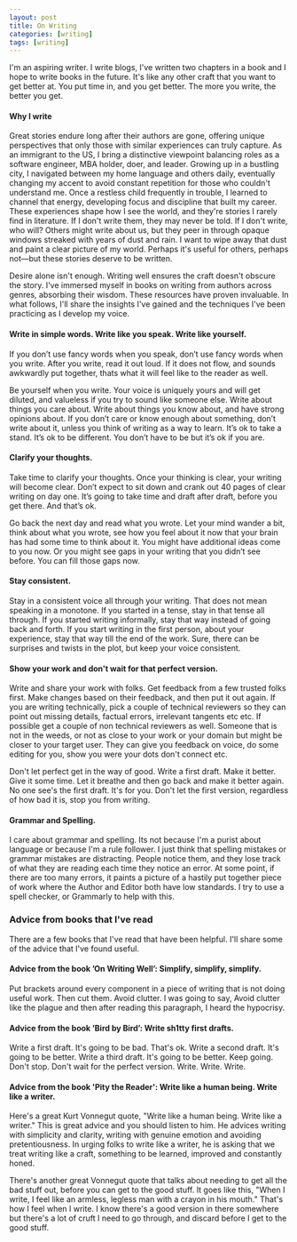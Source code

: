 ```yaml
---
layout: post
title: On Writing
categories: [writing]
tags: [writing]
---
```


I'm an aspiring writer. I write blogs, I've written two chapters in a book and I hope to write books in the future. It's like any other craft that you want to get better at. You put time in, and you get better. The more you write, the better you get.

#### Why I write

Great stories endure long after their authors are gone, offering unique perspectives that only those with similar experiences can truly capture. As an immigrant to the US, I bring a distinctive viewpoint balancing roles as a software engineer, MBA holder, doer, and leader. Growing up in a bustling city, I navigated between my home language and others daily, eventually changing my accent to avoid constant repetition for those who couldn't understand me. Once a restless child frequently in trouble, I learned to channel that energy, developing focus and discipline that built my career. These experiences shape how I see the world, and they're stories I rarely find in literature. If I don't write them, they may never be told. If I don't write, who will? Others might write about us, but they peer in through opaque windows streaked with years of dust and rain. I want to wipe away that dust and paint a clear picture of my world. Perhaps it's useful for others, perhaps not—but these stories deserve to be written.

Desire alone isn't enough. Writing well ensures the craft doesn't obscure the story. I've immersed myself in books on writing from authors across genres, absorbing their wisdom. These resources have proven invaluable. In what follows, I'll share the insights I've gained and the techniques I've been practicing as I develop my voice.

#### Write in simple words. Write like you speak. Write like yourself. 
If you don’t use fancy words when you speak, don’t use fancy words when you write. After you write, read it out loud. If it does not flow, and sounds awkwardly put together, thats what it will feel like to the reader as well.

Be yourself when you write. Your voice is uniquely yours and will get diluted, and valueless if you try to sound like someone else. Write about things you care about. Write about things you know about, and have strong opinions about. If you don’t care or know enough about something, don’t write about it, unless you think of writing as a way to learn. It’s ok to take a stand. It’s ok to be different. You don’t have to be but it’s ok if you are.


#### Clarify your thoughts.
Take time to clarify your thoughts. Once your thinking is clear, your writing will become clear. Don’t expect to sit down and crank out 40 pages of clear writing on day one. It’s going to take time and draft after draft, before you get there. And that’s ok.

Go back the next day and read what you wrote. Let your mind wander a bit, think about what you wrote, see how you feel about it now that your brain has had some time to think about it. You might have additional ideas come to you now. Or you might see gaps in your writing that you didn’t see before. You can fill those gaps now.

#### Stay consistent.
Stay in a consistent voice all through your writing. That does not mean speaking in a monotone. If you started in a tense, stay in that tense all through. If you started writing informally, stay that way instead of going back and forth. If you start writing in the first person, about your experience, stay that way till the end of the work.
Sure, there can be surprises and twists in the plot, but keep your voice consistent.

#### Show your work and don't wait for that perfect version.
Write and share your work with folks. Get feedback from a few trusted folks first. Make changes based on their feedback, and then put it out again. If you are writing technically, pick a couple of technical reviewers so they can point out missing details, factual errors, irrelevant tangents etc etc. If possible get a couple of non technical reviewers as well. Someone that is not in the weeds, or not as close to your work or your domain but might be closer to your target user. They can give you feedback on voice, do some editing for you, show you were your dots don't connect etc.

Don't let perfect get in the way of good. Write a first draft. Make it better. Give it some time. Let it breathe and then go back and make it better again. No one see's the first draft. It's for you. Don't let the first version, regardless of how bad it is, stop you from writing.

#### Grammar and Spelling.
I care about grammar and spelling. Its not because I'm a purist about language or because I'm a rule follower. I just think that spelling mistakes or grammar mistakes are distracting. People notice them, and they lose track of what they are reading each time they notice an error. At some point, if there are too many errors, it paints a picture of a hastily put together piece of work where the Author and Editor both have low standards. I try to use a spell checker, or Grammarly to help with this. 

### Advice from books that I've read
There are a few books that I've read that have been helpful. I'll share some of the advice that I've found useful.

#### Advice from the book ’On Writing Well’: Simplify, simplify, simplify.
Put brackets around every component in a piece of writing that is not doing useful work. Then cut them. Avoid clutter. I was going to say, Avoid clutter like the plague and then after reading this paragraph, I heard the hypocrisy. 

#### Advice from the book ’Bird by Bird’: Write sh1tty first drafts.
Write a first draft. It's going to be bad. That's ok. Write a second draft. It's going to be better. Write a third draft. It's going to be better. Keep going. Don't stop. Don't wait for the perfect version. Write. Write. Write.

#### Advice from the book 'Pity the Reader': Write like a human being. Write like a writer. 
Here's a great Kurt Vonnegut quote, "Write like a human being. Write like a writer." This is great advice and you should listen to him. He advices writing with simplicity and clarity, writing with genuine emotion and avoiding pretentiousness. In urging folks to write like a writer, he is asking that we treat writing like a craft, something to be learned, improved and constantly honed.

There's another great Vonnegut quote that talks about needing to get all the bad stuff out, before you can get to the good stuff. It goes like this, "When I write, I feel like an armless, legless man with a crayon in his mouth." That's how I feel when I write. I know there's a good version in there somewhere but there's a lot of cruft I need to go through, and discard before I get to the good stuff.
